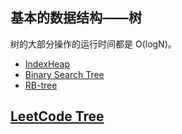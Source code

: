 ## 基本的数据结构——树

树的大部分操作的运行时间都是 O(logN)。

* [IndexHeap](https://github.com/steveLauwh/Data-Structures-And-Algorithms/tree/master/Tree/IndexHeap)
* [Binary Search Tree](https://github.com/steveLauwh/Data-Structures-And-Algorithms/tree/master/Tree/Binary%20Search%20Tree)
* [RB-tree](https://github.com/steveLauwh/Data-Structures-And-Algorithms/tree/master/Tree/RB-tree)

## [LeetCode Tree](https://github.com/steveLauwh/Data-Structures-And-Algorithms/tree/master/Tree/LeetCode-Tree)

